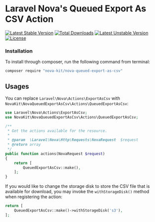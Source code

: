 Laravel Nova's Queued Export As CSV Action
==============

<!-- [![tests](https://github.com/nova-kit/nova-queued-export-as-csv/workflows/tests/badge.svg?branch=main)](https://github.com/nova-kit/nova-queued-export-as-csv/actions?query=workflow%3Atests+branch%3Amain) -->
[![Latest Stable Version](https://poser.pugx.org/nova-kit/nova-queued-export-as-csv/v/stable)](https://packagist.org/packages/nova-kit/nova-queued-export-as-csv)
[![Total Downloads](https://poser.pugx.org/nova-kit/nova-queued-export-as-csv/downloads)](https://packagist.org/packages/nova-kit/nova-queued-export-as-csv)
[![Latest Unstable Version](https://poser.pugx.org/nova-kit/nova-queued-export-as-csv/v/unstable)](https://packagist.org/packages/nova-kit/nova-queued-export-as-csv)
[![License](https://poser.pugx.org/nova-kit/nova-queued-export-as-csv/license)](https://packagist.org/packages/nova-kit/nova-queued-export-as-csv)

### Installation

To install through composer, run the following command from terminal:

```bash 
composer require "nova-kit/nova-queued-export-as-csv"
```

## Usages

You can replace `Laravel\Nova\Actions\ExportAsCsv` with `NovaKit\NovaQueuedExportAsCsv\Actions\QueuedExportAsCsv`:

```php
use Laravel\Nova\Actions\ExportAsCsv;
use NovaKit\NovaQueuedExportAsCsv\Actions\QueuedExportAsCsv;

/**
 * Get the actions available for the resource.
 *
 * @param  \Laravel\Nova\Http\Requests\NovaRequest  $request
 * @return array
 */
public function actions(NovaRequest $request)
{
    return [
        QueuedExportAsCsv::make(),
    ];
}
```

If you would like to change the storage disk to store the CSV file that is available for download, you may invoke the `withStorageDisk()` method when registering the action:

```php
return [
    QueuedExportAsCsv::make()->withStorageDisk('s3'),
];
```
